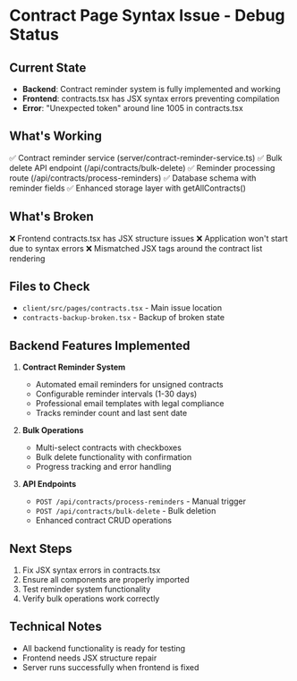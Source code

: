 # Contract Page Syntax Issue - Debug Status

## Current State
- **Backend**: Contract reminder system is fully implemented and working
- **Frontend**: contracts.tsx has JSX syntax errors preventing compilation
- **Error**: "Unexpected token" around line 1005 in contracts.tsx

## What's Working
✅ Contract reminder service (server/contract-reminder-service.ts)
✅ Bulk delete API endpoint (/api/contracts/bulk-delete)
✅ Reminder processing route (/api/contracts/process-reminders)
✅ Database schema with reminder fields
✅ Enhanced storage layer with getAllContracts()

## What's Broken
❌ Frontend contracts.tsx has JSX structure issues
❌ Application won't start due to syntax errors
❌ Mismatched JSX tags around the contract list rendering

## Files to Check
- `client/src/pages/contracts.tsx` - Main issue location
- `contracts-backup-broken.tsx` - Backup of broken state

## Backend Features Implemented
1. **Contract Reminder System**
   - Automated email reminders for unsigned contracts
   - Configurable reminder intervals (1-30 days)
   - Professional email templates with legal compliance
   - Tracks reminder count and last sent date

2. **Bulk Operations**
   - Multi-select contracts with checkboxes
   - Bulk delete functionality with confirmation
   - Progress tracking and error handling

3. **API Endpoints**
   - `POST /api/contracts/process-reminders` - Manual trigger
   - `POST /api/contracts/bulk-delete` - Bulk deletion
   - Enhanced contract CRUD operations

## Next Steps
1. Fix JSX syntax errors in contracts.tsx
2. Ensure all components are properly imported
3. Test reminder system functionality
4. Verify bulk operations work correctly

## Technical Notes
- All backend functionality is ready for testing
- Frontend needs JSX structure repair
- Server runs successfully when frontend is fixed